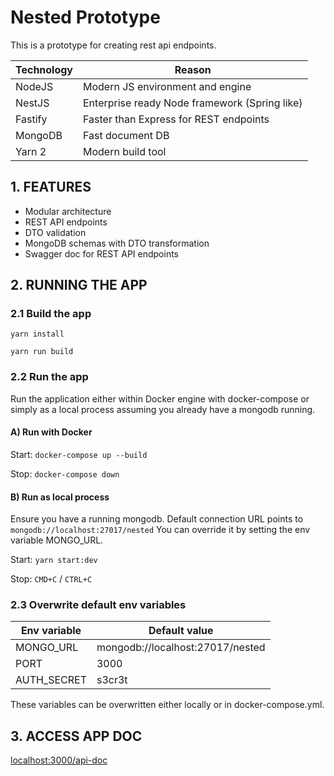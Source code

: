 # Nested Prototype

This is a prototype for creating rest api endpoints.

Technology | Reason
--- | ---
NodeJS | Modern JS environment and engine
NestJS | Enterprise ready Node framework (Spring like)
Fastify | Faster than Express for REST endpoints
MongoDB | Fast document DB
Yarn 2 | Modern build tool


## 1. FEATURES

- Modular architecture
- REST API endpoints
- DTO validation
- MongoDB schemas with DTO transformation
- Swagger doc for REST API endpoints
  
## 2. RUNNING THE APP

### 2.1 Build the app

`yarn install`

`yarn run build`

### 2.2 Run the app

Run the application either within Docker engine with docker-compose or simply as a local process assuming you already have a mongodb running.

#### A) Run with Docker

Start:
`docker-compose up --build`

Stop:
`docker-compose down`

#### B) Run as local process

Ensure you have a running mongodb. Default connection URL points to `mongodb://localhost:27017/nested`
You can override it by setting the env variable MONGO_URL.

Start:
`yarn start:dev`

Stop:
`CMD+C` / `CTRL+C`

### 2.3 Overwrite default env variables

Env variable | Default value
--- | ---
MONGO_URL | mongodb://localhost:27017/nested
PORT | 3000
AUTH_SECRET | s3cr3t

These variables can be overwritten either locally or in docker-compose.yml.
## 3. ACCESS APP DOC

[localhost:3000/api-doc](http://localhost:3000/api-doc)